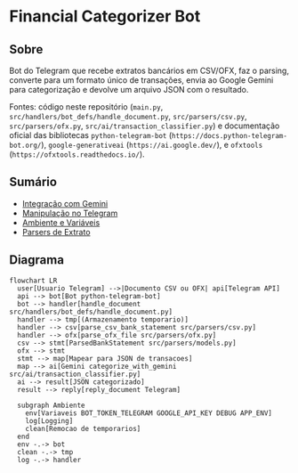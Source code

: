 # Financial Categorizer Bot

## Sobre
Bot do Telegram que recebe extratos bancários em CSV/OFX, faz o parsing, converte para um formato único de transações, envia ao Google Gemini para categorização e devolve um arquivo JSON com o resultado.

Fontes: código neste repositório (`main.py`, `src/handlers/bot_defs/handle_document.py`, `src/parsers/csv.py`, `src/parsers/ofx.py`, `src/ai/transaction_classifier.py`) e documentação oficial das bibliotecas `python-telegram-bot` (`https://docs.python-telegram-bot.org/`), `google-generativeai` (`https://ai.google.dev/`), e `ofxtools` (`https://ofxtools.readthedocs.io/`).

## Sumário
- [Integração com Gemini](docs/GEMINI_INTEGRATION.md)
- [Manipulação no Telegram](docs/TELEGRAM_HANDLING.md)
- [Ambiente e Variáveis](docs/ENVIRONMENT.md)
- [Parsers de Extrato](docs/PARSERS.md)

## Diagrama
```mermaid
flowchart LR
  user[Usuario Telegram] -->|Documento CSV ou OFX| api[Telegram API]
  api --> bot[Bot python-telegram-bot]
  bot --> handler[handle_document src/handlers/bot_defs/handle_document.py]
  handler --> tmp[(Armazenamento temporario)]
  handler --> csv[parse_csv_bank_statement src/parsers/csv.py]
  handler --> ofx[parse_ofx_file src/parsers/ofx.py]
  csv --> stmt[ParsedBankStatement src/parsers/models.py]
  ofx --> stmt
  stmt --> map[Mapear para JSON de transacoes]
  map --> ai[Gemini categorize_with_gemini src/ai/transaction_classifier.py]
  ai --> result[JSON categorizado]
  result --> reply[reply_document Telegram]

  subgraph Ambiente
    env[Variaveis BOT_TOKEN_TELEGRAM GOOGLE_API_KEY DEBUG APP_ENV]
    log[Logging]
    clean[Remocao de temporarios]
  end
  env -.-> bot
  clean -.-> tmp
  log -.-> handler
```